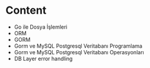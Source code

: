 # Content
- Go ile Dosya İşlemleri
- ORM
- GORM
- Gorm ve MySQL Postgresql Veritabanı Programlama
- Gorm ve MySQL Postgresql Veritabanı Operasyonları
- DB Layer error handling 